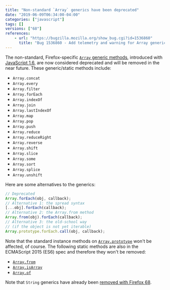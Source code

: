 ```yaml
---
title: "Non-standard `Array` generics have been deprecated"
date: "2019-06-09T06:34:00-04:00"
categories: ["javascript"]
tags: []
versions: ["68"]
references:
    - url: "https://bugzilla.mozilla.org/show_bug.cgi?id=1536860"
      title: "Bug 1536860 - Add telemetry and warning for Array generics"
---
```

The non-standard, Firefox-specific [`Array` generic methods](https://developer.mozilla.org/docs/Web/JavaScript/Reference/Global_Objects/Array#Array_generic_methods), introduced with [JavaScript 1.6](https://developer.mozilla.org/docs/Web/JavaScript/New_in_JavaScript/1.6), are now considered deprecated and will be removed in the near future. These generic/static methods include:

* `Array.concat`
* `Array.every`
* `Array.filter`
* `Array.forEach`
* `Array.indexOf`
* `Array.join`
* `Array.lastIndexOf`
* `Array.map`
* `Array.pop`
* `Array.push`
* `Array.reduce`
* `Array.reduceRight`
* `Array.reverse`
* `Array.shift`
* `Array.slice`
* `Array.some`
* `Array.sort`
* `Array.splice`
* `Array.unshift`

Here are some alternatives to the generics:

```js
// Deprecated
Array.forEach(obj, callback);
// Alternative 1: the spread syntax
[...obj].forEach(callback);
// Alternative 2: the Array.from method
Array.from(obj).forEach(callback);
// Alternative 3: the old-school way
// (if the object is not yet iterable)
Array.prototype.forEach.call(obj, callback);
```

Note that the standard instance methods on [`Array.prototype`](https://developer.mozilla.org/docs/Web/JavaScript/Reference/Global_Objects/Array/prototype) won't be affected, of course. The following static methods are also in the ECMAScript 2015 (ES6) spec and therefore they won't be removed:

* [`Array.from`](https://developer.mozilla.org/docs/Web/JavaScript/Reference/Global_Objects/Array/from)
* [`Array.isArray`](https://developer.mozilla.org/docs/Web/JavaScript/Reference/Global_Objects/Array/isArray)
* [`Array.of`](https://developer.mozilla.org/docs/Web/JavaScript/Reference/Global_Objects/Array/of)

Note that `String` generics have already been [removed with Firefox 68](https://www.fxsitecompat.com/en-CA/docs/2019/non-standard-string-generics-have-been-removed/).
